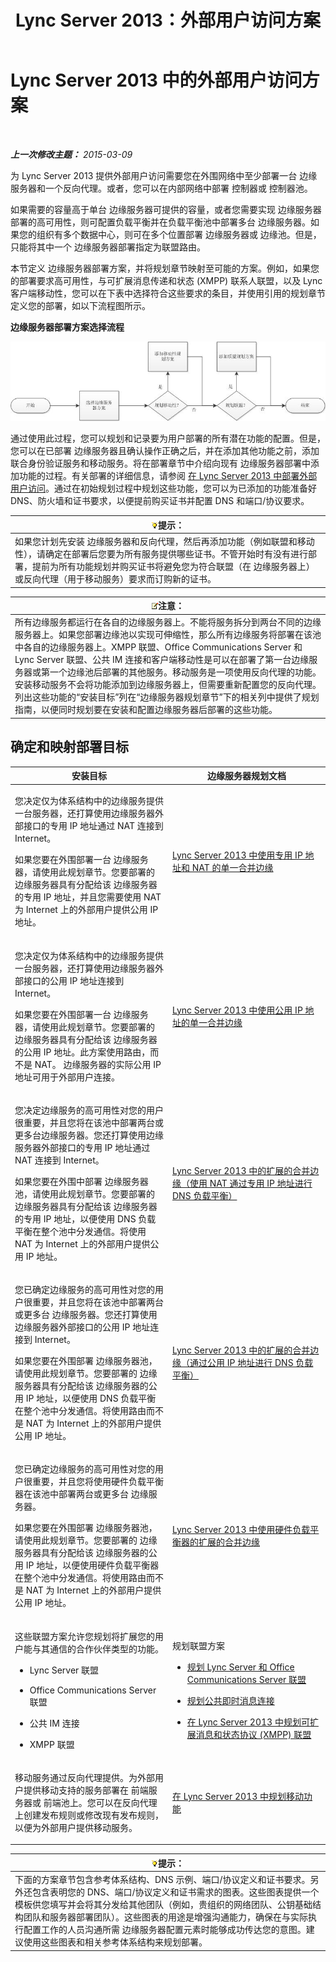﻿---
title: Lync Server 2013：外部用户访问方案
TOCTitle: 外部用户访问方案
ms:assetid: 25697446-b045-4d12-9b1c-47f694b4f224
ms:mtpsurl: https://technet.microsoft.com/zh-cn/library/Gg425727(v=OCS.15)
ms:contentKeyID: 49312275
ms.date: 05/19/2016
mtps_version: v=OCS.15
ms.translationtype: HT
---

# Lync Server 2013 中的外部用户访问方案

 

_**上一次修改主题：** 2015-03-09_

为 Lync Server 2013 提供外部用户访问需要您在外围网络中至少部署一台 边缘服务器和一个反向代理。或者，您可以在内部网络中部署 控制器或 控制器池。

如果需要的容量高于单台 边缘服务器可提供的容量，或者您需要实现 边缘服务器部署的高可用性，则可配置负载平衡并在负载平衡池中部署多台 边缘服务器。如果您的组织有多个数据中心，则可在多个位置部署 边缘服务器或 边缘池。但是，只能将其中一个 边缘服务器部署指定为联盟路由。

本节定义 边缘服务器部署方案，并将规划章节映射至可能的方案。例如，如果您的部署要求高可用性，与可扩展消息传递和状态 (XMPP) 联系人联盟，以及 Lync 客户端移动性，您可以在下表中选择符合这些要求的条目，并使用引用的规划章节定义您的部署，如以下流程图所示。

**边缘服务器部署方案选择流程**

![示例部署流程图](images/Gg425727.007100b5-6923-4909-bfd7-897d8867205f(OCS.15).jpg "示例部署流程图")

通过使用此过程，您可以规划和记录要为用户部署的所有潜在功能的配置。但是，您可以在已部署 边缘服务器且确认操作正确之后，并在添加其他功能之前，添加联合身份验证服务和移动服务。将在部署章节中介绍向现有 边缘服务器部署中添加功能的过程。有关部署的详细信息，请参阅 [在 Lync Server 2013 中部署外部用户访问](lync-server-2013-deploying-external-user-access.md)。通过在初始规划过程中规划这些功能，您可以为已添加的功能准备好 DNS、防火墙和证书要求，以便提前购买证书并配置 DNS 和端口/协议要求。

<table>
<thead>
<tr class="header">
<th><img src="images/Gg398094.tip(OCS.15).gif" title="tip" alt="tip" />提示：</th>
</tr>
</thead>
<tbody>
<tr class="odd">
<td>如果您计划先安装 边缘服务器和反向代理，然后再添加功能（例如联盟和移动性），请确定在部署后您要为所有服务提供哪些证书。不管开始时有没有进行部署，提前为所有功能规划并购买证书将避免您为符合联盟（在 边缘服务器上）或反向代理（用于移动服务）要求而订购新的证书。</td>
</tr>
</tbody>
</table>


<table>
<thead>
<tr class="header">
<th><img src="images/Dn783119.note(OCS.15).gif" title="note" alt="note" />注意：</th>
</tr>
</thead>
<tbody>
<tr class="odd">
<td>所有边缘服务都运行在各自的边缘服务器上。不能将服务拆分到两台不同的边缘服务器上。如果您部署边缘池以实现可伸缩性，那么所有边缘服务将部署在该池中各自的边缘服务器上。XMPP 联盟、Office Communications Server 和 Lync Server 联盟、公共 IM 连接和客户端移动性是可以在部署了第一台边缘服务器或第一个边缘池后部署的其他服务。移动服务是一项使用反向代理的功能。安装移动服务不会将功能添加到边缘服务器上，但需要重新配置您的反向代理。列出这些功能的“安装目标”列在“边缘服务器规划章节”下的相关列中提供了规划指南，以便同时规划要在安装和配置边缘服务器后部署的这些功能。</td>
</tr>
</tbody>
</table>


## 确定和映射部署目标


<table>
<colgroup>
<col style="width: 50%" />
<col style="width: 50%" />
</colgroup>
<thead>
<tr class="header">
<th>安装目标</th>
<th>边缘服务器规划文档</th>
</tr>
</thead>
<tbody>
<tr class="odd">
<td><p>您决定仅为体系结构中的边缘服务提供一台服务器，还打算使用边缘服务器外部接口的专用 IP 地址通过 NAT 连接到 Internet。</p>
<p>如果您要在外围部署一台 边缘服务器，请使用此规划章节。您要部署的 边缘服务器具有分配给该 边缘服务器的专用 IP 地址，并且您需要使用 NAT 为 Internet 上的外部用户提供公用 IP 地址。</p></td>
<td><p><a href="lync-server-2013-single-consolidated-edge-with-private-ip-addresses-and-nat.md">Lync Server 2013 中使用专用 IP 地址和 NAT 的单一合并边缘</a></p></td>
</tr>
<tr class="even">
<td><p>您决定仅为体系结构中的边缘服务提供一台服务器，还打算使用边缘服务器外部接口的公用 IP 地址连接到 Internet。</p>
<p>如果您要在外围部署一台 边缘服务器，请使用此规划章节。您要部署的 边缘服务器具有分配给该 边缘服务器的公用 IP 地址。此方案使用路由，而不是 NAT。 边缘服务器的实际公用 IP 地址可用于外部用户连接。</p></td>
<td><p><a href="lync-server-2013-single-consolidated-edge-with-public-ip-addresses.md">Lync Server 2013 中使用公用 IP 地址的单一合并边缘</a></p></td>
</tr>
<tr class="odd">
<td><p>您决定边缘服务的高可用性对您的用户很重要，并且您将在该池中部署两台或更多台边缘服务器。您还打算使用边缘服务器外部接口的专用 IP 地址通过 NAT 连接到 Internet。</p>
<p>如果您要在外围中部署 边缘服务器池，请使用此规划章节。您要部署的 边缘服务器具有分配给该 边缘服务器的专用 IP 地址，以便使用 DNS 负载平衡在整个池中分发通信。将使用 NAT 为 Internet 上的外部用户提供公用 IP 地址。</p></td>
<td><p><a href="lync-server-2013-scaled-consolidated-edge-dns-load-balancing-with-private-ip-addresses-using-nat.md">Lync Server 2013 中的扩展的合并边缘（使用 NAT 通过专用 IP 地址进行 DNS 负载平衡）</a></p></td>
</tr>
<tr class="even">
<td><p>您已确定边缘服务的高可用性对您的用户很重要，并且您将在该池中部署两台或更多台 边缘服务器。您还打算使用 边缘服务器外部接口的公用 IP 地址连接到 Internet。</p>
<p>如果您要在外围部署 边缘服务器池，请使用此规划章节。您要部署的 边缘服务器具有分配给该 边缘服务器的公用 IP 地址，以便使用 DNS 负载平衡在整个池中分发通信。将使用路由而不是 NAT 为 Internet 上的外部用户提供公用 IP 地址。</p></td>
<td><p><a href="lync-server-2013-scaled-consolidated-edge-dns-load-balancing-with-public-ip-addresses.md">Lync Server 2013 中的扩展的合并边缘（通过公用 IP 地址进行 DNS 负载平衡）</a></p></td>
</tr>
<tr class="odd">
<td><p>您已确定边缘服务的高可用性对您的用户很重要，并且您将使用硬件负载平衡器在该池中部署两台或更多台 边缘服务器。</p>
<p>如果您要在外围部署 边缘服务器池，请使用此规划章节。您要部署的 边缘服务器具有分配给该 边缘服务器的公用 IP 地址，以便使用硬件负载平衡器在整个池中分发通信。将使用路由而不是 NAT 为 Internet 上的外部用户提供公用 IP 地址。</p></td>
<td><p><a href="lync-server-2013-scaled-consolidated-edge-with-hardware-load-balancers.md">Lync Server 2013 中使用硬件负载平衡器的扩展的合并边缘</a></p></td>
</tr>
<tr class="even">
<td><p>这些联盟方案允许您规划将扩展您的用户能与其通信的合作伙伴类型的功能。</p>
<ul>
<li><p>Lync Server 联盟</p></li>
<li><p>Office Communications Server 联盟</p></li>
<li><p>公共 IM 连接</p></li>
<li><p>XMPP 联盟</p></li>
</ul></td>
<td><p>规划联盟方案</p>
<ul>
<li><p><a href="lync-server-2013-planning-for-lync-server-and-office-communications-server-federation.md">规划 Lync Server 和 Office Communications Server 联盟</a></p></li>
<li><p><a href="lync-server-2013-planning-for-public-instant-messaging-connectivity.md">规划公共即时消息连接</a></p></li>
<li><p><a href="lync-server-2013-planning-for-extensible-messaging-and-presence-protocol-xmpp-federation.md">在 Lync Server 2013 中规划可扩展消息和状态协议 (XMPP) 联盟</a></p></li>
</ul></td>
</tr>
<tr class="odd">
<td><p>移动服务通过反向代理提供。为外部用户提供移动支持的服务部署在 前端服务器或 前端池上。您可以在反向代理上创建发布规则或修改现有发布规则，以便为外部用户提供移动服务。</p></td>
<td><p><a href="lync-server-2013-planning-for-mobility.md">在 Lync Server 2013 中规划移动功能</a></p></td>
</tr>
</tbody>
</table>


<table>
<thead>
<tr class="header">
<th><img src="images/Gg398094.tip(OCS.15).gif" title="tip" alt="tip" />提示：</th>
</tr>
</thead>
<tbody>
<tr class="odd">
<td>下面的方案章节包含参考体系结构、DNS 示例、端口/协议定义和证书要求。另外还包含表明您的 DNS、端口/协议定义和证书需求的图表。这些图表提供一个模板供您填写并会将其分发给其他团队（例如，贵组织的网络团队、公钥基础结构团队和服务器部署团队）。这些图表的用途是增强沟通能力，确保在与实际执行配置工作的人员沟通所需 边缘服务器配置元素时能够成功传达您的意图。建议使用这些图表和相关参考体系结构来规划部署。</td>
</tr>
</tbody>
</table>

